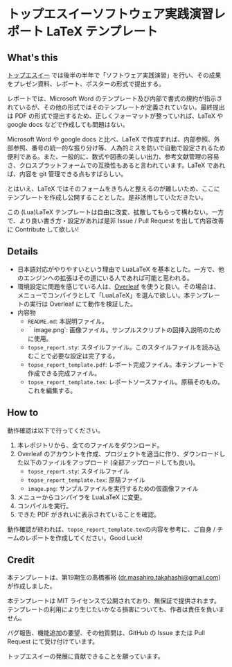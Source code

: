 # トップエスイーソフトウェア実践演習レポート LaTeX テンプレート

## What's this

[トップエスイー](https://www.topse.jp) では後半の半年で「ソフトウェア実践演習」を行い、その成果をプレゼン資料、レポート、ポスターの形式で提出する。

レポートでは、Microsoft Word のテンプレート及び内部で書式の規約が指示されているが、その他の形式ではそのテンプレートが定義されていない。最終提出は PDF の形式で提出するため、正しくフォーマットが整っていれば、LaTeX や google docs などで作成しても問題はない。

Microsoft Word や google docs と比べ、LaTeX で作成すれば、内部参照、外部参照、番号の統一的な振り分け等、人為的ミスを防いで自動で設定されるため便利である。また、一般的に、数式や図表の美しい出力、参考文献管理の容易さ、クロスプラットフォームでの互換性もあると言われています。LaTeX であれば、内容を git 管理できる点もすばらしい。

とはいえ、LaTeX ではそのフォームをきちんと整えるのが難しいため、ここにテンプレートを作成し公開することとした。是非活用していただきたい。

この (Lua)LaTeX テンプレートは自由に改変、拡散してもらって構わない。一方で、より良い書き方・設定があれば是非 Issue / Pull Request を出して内容改善に Contribute して欲しい!

## Details

- 日本語対応がやりやすいという理由で LuaLaTeX を基本とした。一方で、他のエンジンへの拡張はその道にいる人であれば可能と思われる。
- 環境設定に問題を感じている人は、[Overleaf](https://ja.overleaf.com/) を使うと良い。その場合は、メニューでコンパイラとして「LuaLaTeX」を選んで欲しい。本テンプレートの実行は Overleaf にて動作を検証した。
- 内容物
   - `README.md`: 本説明ファイル。
   - ｀image.png`: 画像ファイル。サンプルスクリプトの図挿入説明のために使用。
   - `topse_report.sty`: スタイルファイル。このスタイルファイルを読み込むことで必要な設定は完了する。
   - `topse_report_template.pdf`: レポート完成ファイル。本テンプレートで作成できる完成ファイル。
   - `topse_report_template.tex`: レポートソースファイル。原稿そのもの。これを編集する。

## How to

動作確認は以下で行ってください。

1. 本レポジトリから、全てのファイルをダウンロード。
2. Overleaf のアカウントを作成、プロジェクトを適当に作り、ダウンロードした以下のファイルをアップロード (全部アップロードしても良い)。
   - `topse_report.sty`: スタイルファイル
   - `topse_report_template.tex`: 原稿ファイル
   - `image.png`: サンプルファイルを実行するための仮画像ファイル
3. メニューからコンパイラを LuaLaTeX に変更。
4. コンパイルを実行。
5. できた PDF がきれいに表示されていることを確認。

動作確認が終われば、`topse_report_template.tex`の内容を参考に、ご自身 / チームのレポートを作成してください。Good Luck!

## Credit

本テンプレートは、第19期生の髙橋雅裕 (dr.masahiro.takahashi@gmail.com) が作成しました。

本テンプレートは MIT ライセンスで公開されており、無保証で提供されます。テンプレートの利用により生じたいかなる損害についても、作者は責任を負いません。

バグ報告、機能追加の要望、その他質問は、GitHub の Issue または Pull Request にて受け付けています。

トップエスイーの発展に貢献できることを願っています。